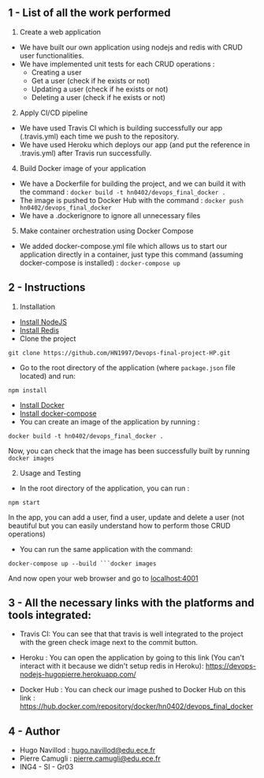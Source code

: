 ## 1 - List of all the work performed

1. Create a web application 
* We have built our own application using nodejs and redis with CRUD user functionalities.
* We have implemented unit tests for each CRUD operations : 
  * Creating a user 
  * Get a user (check if he exists or not)
  * Updating a user (check if he exists or not)
  * Deleting a user (check if he exists or not)

2. Apply CI/CD pipeline
* We have used Travis CI which is building successfully our app (.travis.yml) each time we push to the repository.
* We have used Heroku which deploys our app (and put the reference in .travis.yml) after Travis run successfully.

4. Build Docker image of your application
* We have a Dockerfile for building the project, and we can build it with the command : ```docker build -t hn0402/devops_final_docker .```
* The image is pushed to Docker Hub with the command : ```docker push hn0402/devops_final_docker```
* We have a .dockerignore to ignore all unnecessary files

5. Make container orchestration using Docker Compose 
* We added docker-compose.yml file which allows us to start our application directly in a container, just type this command (assuming docker-compose is installed) : ```docker-compose up```

## 2 - Instructions
1. Installation
  * [Install NodeJS](https://nodejs.org/en/download/)
  * [Install Redis](https://redis.io/download)
  * Clone the project 
  ```
  git clone https://github.com/HN1997/Devops-final-project-HP.git
  ```
  * Go to the root directory of the application (where `package.json` file located) and run:
  ```
  npm install 
  ```
  * [Install Docker](https://www.docker.com/products/docker-desktop)
  * [Install docker-compose](https://docs.docker.com/compose/install/)
  * You can create an image of the application by running : 
  ```
  docker build -t hn0402/devops_final_docker .
  ```
  Now, you can check that the image has been successfully built by running ```docker images```

2. Usage and Testing
  * In the root directory of the application, you can run : 
  ```
  npm start
  ```
  In the app, you can add a user, find a user, update and delete a user (not beautiful but you can easily understand how to perform those CRUD operations)
  * You can run the same application with the command:
  ```
  docker-compose up --build ```docker images
  ```
  And now open your web browser and go to [localhost:4001](localhost:4001)

## 3 - All the necessary links with the platforms and tools integrated:

* Travis CI:
  You can see that that travis is well integrated to the project with the green check image next to the commit button.

* Heroku : You can open the application by going to this link (You can't interact with it because we didn't setup redis in Heroku):
  https://devops-nodejs-hugopierre.herokuapp.com/ 

* Docker Hub : You can check our image pushed to Docker Hub on this link : https://hub.docker.com/repository/docker/hn0402/devops_final_docker

## 4 - Author

- Hugo Navillod : hugo.navillod@edu.ece.fr
- Pierre Camugli : pierre.camugli@edu.ece.fr
- ING4 - SI - Gr03

